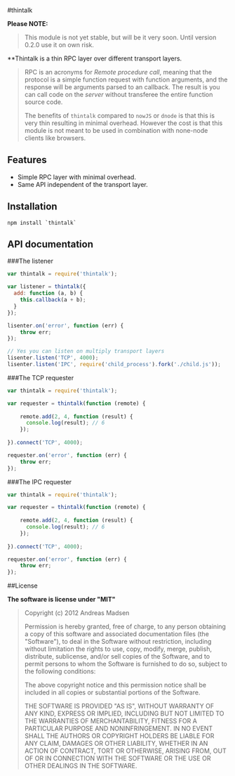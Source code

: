 #thintalk

**Please NOTE:**
> This module is not yet stable, but will be it very soon.
> Until version 0.2.0 use it on own risk.

**Thintalk is a thin RPC layer over different transport layers.

> RPC is an acronyms for _Remote procedure call_, meaning that the protocol is
> a simple function request with function arguments, and the response will be
> arguments parsed to an callback.
> The result is you can call code on the _server_ without transferee the entire
> function source code.
> 
> The benefits of `thintalk` compared to `nowJS` or `dnode` is that this is very
> thin resulting in minimal overhead. However the cost is that this module is not
> meant to be used in combination with none-node clients like browsers.

## Features
 - Simple RPC layer with minimal overhead.
 - Same API independent of the transport layer.

## Installation

```sheel
npm install `thintalk`
```

## API documentation

###The listener

```javascript
var thintalk = require('thintalk');

var listener = thintalk({
  add: function (a, b) {
    this.callback(a + b);
  }
});

lisenter.on('error', function (err) {
	throw err;
});

// Yes you can listen on multiply transport layers
lisenter.listen('TCP', 4000);
lisenter.listen('IPC', require('child_process').fork('./child.js'));
```

###The TCP requester

```javascript
var thintalk = require('thintalk');

var requester = thintalk(function (remote) {
	
	remote.add(2, 4, function (result) {
	  console.log(result); // 6
	});
	
}).connect('TCP', 4000);

requester.on('error', function (err) {
	throw err;
});
```

###The IPC requester

```javascript
var thintalk = require('thintalk');

var requester = thintalk(function (remote) {
	
	remote.add(2, 4, function (result) {
	  console.log(result); // 6
	});
	
}).connect('TCP', 4000);

requester.on('error', function (err) {
	throw err;
});
```

##License

**The software is license under "MIT"**

> Copyright (c) 2012 Andreas Madsen
>
> Permission is hereby granted, free of charge, to any person obtaining a copy
> of this software and associated documentation files (the "Software"), to deal
> in the Software without restriction, including without limitation the rights
> to use, copy, modify, merge, publish, distribute, sublicense, and/or sell
> copies of the Software, and to permit persons to whom the Software is
> furnished to do so, subject to the following conditions:
>
> The above copyright notice and this permission notice shall be included in
> all copies or substantial portions of the Software.
>
> THE SOFTWARE IS PROVIDED "AS IS", WITHOUT WARRANTY OF ANY KIND, EXPRESS OR
> IMPLIED, INCLUDING BUT NOT LIMITED TO THE WARRANTIES OF MERCHANTABILITY,
> FITNESS FOR A PARTICULAR PURPOSE AND NONINFRINGEMENT. IN NO EVENT SHALL THE
> AUTHORS OR COPYRIGHT HOLDERS BE LIABLE FOR ANY CLAIM, DAMAGES OR OTHER
> LIABILITY, WHETHER IN AN ACTION OF CONTRACT, TORT OR OTHERWISE, ARISING FROM,
> OUT OF OR IN CONNECTION WITH THE SOFTWARE OR THE USE OR OTHER DEALINGS IN
> THE SOFTWARE.
